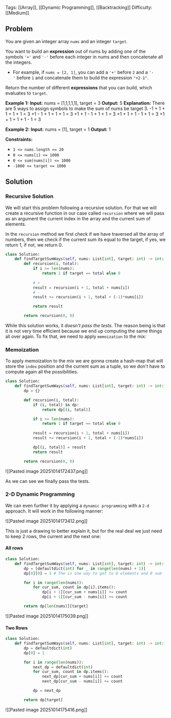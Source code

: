 Tags: [[Array]], [[Dynamic Programming]], [[Backtracking]]
Difficulty: [[Medium]]
## Problem
You are given an integer array `nums` and an integer `target`.

You want to build an **expression** out of nums by adding one of the symbols `'+'` and `'-'` before each integer in nums and then concatenate all the integers.
- For example, if `nums = [2, 1]`, you can add a `'+'` before `2` and a `'-'` before `1` and concatenate them to build the expression `"+2-1"`.

Return the number of different **expressions** that you can build, which evaluates to `target`.

**Example 1:**
**Input:** nums = [1,1,1,1,1], target = 3
**Output:** 5
**Explanation:** There are 5 ways to assign symbols to make the sum of nums be target 3.
-1 + 1 + 1 + 1 + 1 = 3
+1 - 1 + 1 + 1 + 1 = 3
+1 + 1 - 1 + 1 + 1 = 3
+1 + 1 + 1 - 1 + 1 = 3
+1 + 1 + 1 + 1 - 1 = 3

**Example 2:**
**Input:** nums = [1], target = 1
**Output:** 1

**Constraints:**
- `1 <= nums.length <= 20`
- `0 <= nums[i] <= 1000`
- `0 <= sum(nums[i]) <= 1000`
- `-1000 <= target <= 1000`

## Solution
### Recursive Solution
We will start this problem following a recursive solution. For that we will create a recursive function in our case called `recursion` where we will pass as an argument the current index in the array and the current sum of elements.

In the `recursion` method we first check if we have traversed all the array of numbers, then we check if the current sum its equal to the target, if yes, we return 1, if not, we return 0.

```python
class Solution:
    def findTargetSumWays(self, nums: List[int], target: int) -> int:
        def recursion(i, total):
            if i >= len(nums):
                return 1 if target == total else 0
            
            # + 
            result = recursion(i + 1, total + nums[i])
            # -
            result += recursion(i + 1, total + (-1)*nums[i])

            return result

        return recursion(0, 0)
```

While this solution works, it *doesn't pass the tests*. The reason being is that it is not very time efficient because we end up computing the same things all over again. To fix that, we need to apply `memoization` to the mix:

### Memoization
To apply memoization to the mix we are gonna create a hash-map that will store the `index` position and the current sum as a tuple, so we don't have to compute again all the possibilities.

```python
class Solution:
    def findTargetSumWays(self, nums: List[int], target: int) -> int:
        dp = {}

        def recursion(i, total):
            if (i, total) in dp:
                return dp[(i, total)]

            if i >= len(nums):
                return 1 if target == total else 0
            
            result = recursion(i + 1, total + nums[i])
            result += recursion(i + 1, total + (-1)*nums[i])

            dp[(i, total)] = result
            return result

        return recursion(0, 0)
```

![[Pasted image 20251014172437.png]]

As we can see we finally pass the tests.

### 2-D Dynamic Programming
We can even further it by applying a `dynamic programming` with a `2-d` approach. It will work in the following manner:

![[Pasted image 20251014173412.png]]

This is just a drawing to better explain it, but for the real deal we just need to keep 2 rows, the current and the next one:

#### All rows
```python
class Solution:
    def findTargetSumWays(self, nums: List[int], target: int) -> int:
        dp = [defaultdict(int) for _ in range(len(nums) + 1)]
        dp[0][0] = 1 # The is one way to get to 0 elements and 0 sum

        for i in range(len(nums)):
            for cur_sum, count in dp[i].items():
                dp[i + 1][cur_sum + nums[i]] += count
                dp[i + 1][cur_sum - nums[i]] += count

        return dp[len(nums)][target]
```

![[Pasted image 20251014175039.png]]

#### Two Rows
```python
class Solution:
    def findTargetSumWays(self, nums: List[int], target: int) -> int:
        dp = defaultdict(int)
        dp[0] = 1

        for i in range(len(nums)):
            next_dp = defaultdict(int)
            for cur_sum, count in dp.items():
                next_dp[cur_sum + nums[i]] += count
                next_dp[cur_sum - nums[i]] += count

            dp = next_dp

        return dp[target]
```

![[Pasted image 20251014175416.png]]

